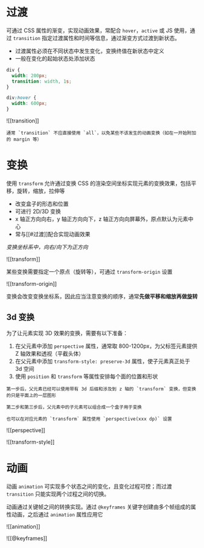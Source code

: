 # 过渡

可通过 CSS 属性的渐变，实现动画效果，常配合 `hover`，`active` 或 JS 使用，通过 `transition` 指定过渡属性和时间等信息，通过渐变方式过渡到新状态。
- 过渡属性必须在不同状态中发生变化，变换终值在新状态中定义
- 一般在变化的起始状态处添加状态
```CSS
div {
  width: 200px;
  transition: width, 1s;
}

div:hover {
  width: 600px;
}
```

![[transition]]

```ad-warning
通常 `transition` 不应直接使用 `all`，以免某些不该发生的动画变换（如在一开始附加的 margin 等）
```

# 变换

使用 `transform` 允许通过变换 CSS 的渲染空间坐标实现元素的变换效果，包括平移，旋转，缩放，拉伸等
- 改变盒子的形态和位置
- 可进行 2D/3D 变换
- x 轴正方向向右，y 轴正方向向下，z 轴正方向向屏幕外，原点默认为元素中心
- 常与[[#过渡]]配合实现动画效果

*变换坐标系中，向右/向下为正方向*

![[transform]]

某些变换需要指定一个原点（旋转等），可通过 `transform-origin` 设置

![[transform-origin]]

变换会改变变换坐标系，因此应当注意变换的顺序，通常**先做平移和缩放再做旋转**

## 3d 变换

为了让元素实现 3D 效果的变换，需要有以下准备：
1. 在父元素中添加 `perspective` 属性，通常取 800-1200px，为父标签元素提供 Z 轴效果和透视（平截头体）
2. 在父元素中添加 `transform-style: preserve-3d` 属性，使子元素真正处于 3d 空间
3. 使用 `position` 和 `transform` 等属性安排每个面的位置和形状

```ad-note
第一步后，父元素已经可以使用带有 3d 后缀和涉及到 z 轴的 `transform` 变换，但变换的只是平面上的一层图形

第二步和第三步后，父元素中的子元素可以组合成一个盒子用于变换
```

```ad-tip
也可以在对应元素的 `transform` 属性使用 `perspective(xxx dp)` 设置
```

![[perspective]]

![[transform-style]]

# 动画

动画 `animation` 可实现多个状态之间的变化，且变化过程可控；而过渡 `transition` 只能实现两个过程之间的切换。

动画通过关键帧之间的转换实现。通过 `@keyframes` 关键字创建由多个帧组成的属性动画，之后通过 `animation` 属性应用它

![[animation]]

![[@keyframes]]
